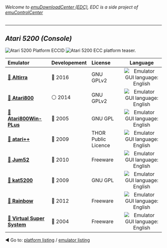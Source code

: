###### Welcome to [emuDownloadCenter (EDC)](https://github.com/PhoenixInteractiveNL/emuDownloadCenter/wiki/), EDC is a side project of [emuControlCenter](https://github.com/PhoenixInteractiveNL/emuControlCenter/wiki/)
***
## _Atari 5200 (Console)_
![](https://raw.githubusercontent.com/wiki/PhoenixInteractiveNL/emuDownloadCenter/images_platform/ecc_a5200_cell.png "Atari 5200 Platform ECCID")
![](https://raw.githubusercontent.com/wiki/PhoenixInteractiveNL/emuDownloadCenter/images_platform/ecc_a5200_teaser.png "Atari 5200 ECC platform teaser.")

| Emulator | Developement | License | Language |
|:---------|:-------------|:--------|:--------:|
| [:file_folder: **Altirra**](https://github.com/PhoenixInteractiveNL/emuDownloadCenter/wiki/Emulator-altirra#menu) | :large_blue_circle: 2016 | GNU GPLv2 | ![](https://raw.githubusercontent.com/wiki/PhoenixInteractiveNL/emuDownloadCenter/images_flags/icon_flag_EN_24.png "Emulator GUI language: English") |
| [:file_folder: **Atari800**](https://github.com/PhoenixInteractiveNL/emuDownloadCenter/wiki/Emulator-atari800#menu) | :white_circle: 2014 | GNU GPLv2 | ![](https://raw.githubusercontent.com/wiki/PhoenixInteractiveNL/emuDownloadCenter/images_flags/icon_flag_EN_24.png "Emulator GUI language: English") |
| [:file_folder: **Atari800Win-PLus**](https://github.com/PhoenixInteractiveNL/emuDownloadCenter/wiki/Emulator-atari800winplus#menu) | :red_circle: 2005 | GNU GPL | ![](https://raw.githubusercontent.com/wiki/PhoenixInteractiveNL/emuDownloadCenter/images_flags/icon_flag_EN_24.png "Emulator GUI language: English") |
| [:file_folder: **atari++**](https://github.com/PhoenixInteractiveNL/emuDownloadCenter/wiki/Emulator-atariplusplus#menu) | :red_circle: 2009 | THOR Public Licence | ![](https://raw.githubusercontent.com/wiki/PhoenixInteractiveNL/emuDownloadCenter/images_flags/icon_flag_EN_24.png "Emulator GUI language: English") |
| [:file_folder: **Jum52**](https://github.com/PhoenixInteractiveNL/emuDownloadCenter/wiki/Emulator-jum52#menu) | :red_circle: 2010 | Freeware | ![](https://raw.githubusercontent.com/wiki/PhoenixInteractiveNL/emuDownloadCenter/images_flags/icon_flag_EN_24.png "Emulator GUI language: English") |
| [:file_folder: **kat5200**](https://github.com/PhoenixInteractiveNL/emuDownloadCenter/wiki/Emulator-kat5200#menu) | :red_circle: 2009 | GNU GPL | ![](https://raw.githubusercontent.com/wiki/PhoenixInteractiveNL/emuDownloadCenter/images_flags/icon_flag_EN_24.png "Emulator GUI language: English") |
| [:file_folder: **Rainbow**](https://github.com/PhoenixInteractiveNL/emuDownloadCenter/wiki/Emulator-rainbow#menu) | :red_circle: 2012 | Freeware | ![](https://raw.githubusercontent.com/wiki/PhoenixInteractiveNL/emuDownloadCenter/images_flags/icon_flag_EN_24.png "Emulator GUI language: English") |
| [:file_folder: **Virtual Super System**](https://github.com/PhoenixInteractiveNL/emuDownloadCenter/wiki/Emulator-vss#menu) | :red_circle: 2004 | Freeware | ![](https://raw.githubusercontent.com/wiki/PhoenixInteractiveNL/emuDownloadCenter/images_flags/icon_flag_EN_24.png "Emulator GUI language: English") |

:arrow_backward: Go to: [platform listing](https://github.com/PhoenixInteractiveNL/emuDownloadCenter/wiki/EDC-Platform-List) / [emulator listing](https://github.com/PhoenixInteractiveNL/emuDownloadCenter/wiki/EDC-Emulator-List)

